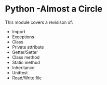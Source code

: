 # Python -Almost a Circle

This module covers a revisison of:
- Import
- Exceptions
- Class
- Private attribute
- Getter/Setter
- Class method
- Static method
- Inheritance
- Unittest
- Read/Write file
